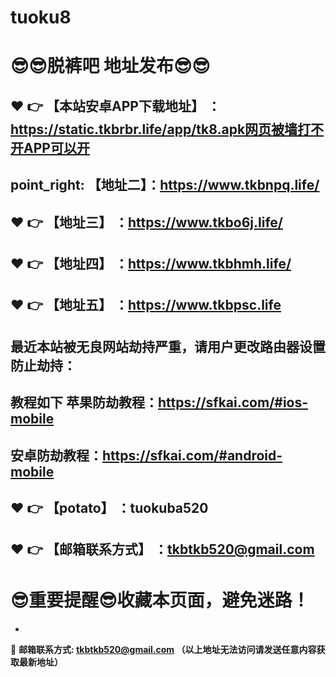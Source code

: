 # tuoku8
:sunglasses::sunglasses:脱裤吧 地址发布:sunglasses::sunglasses:
==
:heart: :point_right: 【本站安卓APP下载地址】 ：https://static.tkbrbr.life/app/tk8.apk网页被墙打不开APP可以开
------
point_right: 【地址二】：https://www.tkbnpq.life/
------
:heart: :point_right: 【地址三】 ：https://www.tkbo6j.life/
-----
:heart: :point_right: 【地址四】 ：https://www.tkbhmh.life/
------
:heart: :point_right: 【地址五】 ：https://www.tkbpsc.life
------

最近本站被无良网站劫持严重，请用户更改路由器设置防止劫持：
------

教程如下 苹果防劫教程：https://sfkai.com/#ios-mobile
------

安卓防劫教程：https://sfkai.com/#android-mobile
------
:heart: :point_right: 【potato】 ：tuokuba520
------

:heart: :point_right: 【邮箱联系方式】 ：tkbtkb520@gmail.com
------
:sunglasses:重要提醒:sunglasses:收藏本页面，避免迷路！
==

-

:e-mail: __邮箱联系方式: tkbtkb520@gmail.com （以上地址无法访问请发送任意内容获取最新地址）__

